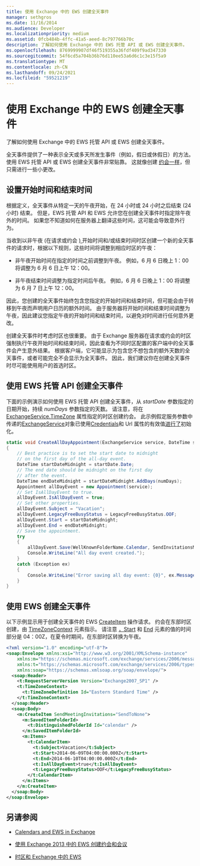 ```yaml
---
title: 使用 Exchange 中的 EWS 创建全天事件
manager: sethgros
ms.date: 11/16/2014
ms.audience: Developer
ms.localizationpriority: medium
ms.assetid: 0fcb484b-4ffc-41a5-aeed-8c797766b70c
description: 了解如何使用 Exchange 中的 EWS 托管 API 或 EWS 创建全天事件。
ms.openlocfilehash: 8769999907df46f519355a36fdf409f9ad347330
ms.sourcegitcommit: 54f6cd5a704b36b76d110ee53a6d6c1c3e15f5a9
ms.translationtype: MT
ms.contentlocale: zh-CN
ms.lasthandoff: 09/24/2021
ms.locfileid: "59521219"
---
```

# <a name="create-all-day-events-by-using-ews-in-exchange"></a>使用 Exchange 中的 EWS 创建全天事件

了解如何使用 Exchange 中的 EWS 托管 API 或 EWS 创建全天事件。
  
全天事件提供了一种表示全天或多天所发生事件（例如，假日或休假日）的方法。 使用 EWS 托管 API 或 EWS 创建全天事件非常贴靠。 这就像创建 [约会一样](how-to-create-appointments-and-meetings-by-using-ews-in-exchange-2013.md)，但只需进行一些小更改。
  
## <a name="setting-start-and-end-times"></a>设置开始时间和结束时间

根据定义，全天事件从特定一天的午夜开始，在 24 小时或 24 小时之后结束 (24 小时) 结束。 但是，EWS 托管 API 和 EWS 允许您在创建全天事件时指定除午夜外的时间。 如果您不知道如何在服务器上翻译这些时间，这可能会导致意外行为。
  
当收到以非午夜 (在请求或约会 [) ](time-zones-and-ews-in-exchange.md) 开始时间和/或结束时间时区创建一个新的全天事件的请求时，根据以下规则，这些时间将调整到相应时区的午夜：
  
- 非午夜开始时间在指定的时间之前调整到午夜。 例如，6 月 6 日晚上 1：00 将调整为 6 月 6 日上午 12：00。
    
- 非午夜结束时间调整为指定时间后午夜。 例如，6 月 6 日晚上 1：00 将调整为 6 月 7 日上午 12：00。
    
因此，您创建的全天事件始终包含您指定的开始时间和结束时间，但可能会由于转移到午夜而声明用户日历的额外时间。 由于服务器将开始时间和结束时间调整为午夜，因此建议您指定午夜的开始时间和结束时间，以避免对时间进行任何意外更改。
  
创建全天事件时考虑时区也很重要。 由于 Exchange 服务器在请求或约会的时区强制执行午夜开始时间和结束时间，因此查看为不同时区配置的客户端中的全天事件会产生意外结果。 根据客户端，它可能显示为包含您不想包含的额外天数的全天事件，或者可能完全不会显示为全天事件。 因此，我们建议你在创建全天事件时尽可能使用用户的首选时区。
  
## <a name="create-an-all-day-event-by-using-the-ews-managed-api"></a>使用 EWS 托管 API 创建全天事件

下面的示例演示如何使用 EWS 托管 API 创建全天事件，从  _startDate_ 参数指定的日期开始，持续  _numDays_ 参数指定的天数。 请注意，将在 [ExchangeService.TimeZone](https://msdn.microsoft.com/library/microsoft.exchange.webservices.data.exchangeservice.timezone%28v=exchg.80%29.aspx) 属性指定的时区创建约会。 此示例假定服务参数中传递的[ExchangeService](https://msdn.microsoft.com/library/microsoft.exchange.webservices.data.exchangeservice%28v=exchg.80%29.aspx)对象已使用[Credentials](https://msdn.microsoft.com/library/microsoft.exchange.webservices.data.exchangeservicebase.credentials%28v=exchg.80%29.aspx)和 Url 属性的有效值[进行了](https://msdn.microsoft.com/library/microsoft.exchange.webservices.data.exchangeservice.url%28v=exchg.80%29.aspx)初始化。 
  
```cs
static void CreateAllDayAppointment(ExchangeService service, DateTime startDate, int numDays)
{
    // Best practice is to set the start date to midnight
    // on the first day of the all-day event.
    DateTime startDateMidnight = startDate.Date;
    // The end date should be midnight on the first day
    // after the event.
    DateTime endDateMidnight = startDateMidnight.AddDays(numDays);
    Appointment allDayEvent = new Appointment(service);
    // Set IsAllDayEvent to true.
    allDayEvent.IsAllDayEvent = true;
    // Set other properties.
    allDayEvent.Subject = "Vacation";
    allDayEvent.LegacyFreeBusyStatus = LegacyFreeBusyStatus.OOF;
    allDayEvent.Start = startDateMidnight;
    allDayEvent.End = endDateMidnight;
    // Save the appointment.
    try
    {
        allDayEvent.Save(WellKnownFolderName.Calendar, SendInvitationsMode.SendToNone);
        Console.WriteLine("All day event created.");
    }
    catch (Exception ex)
    {
        Console.WriteLine("Error saving all day event: {0}", ex.Message);
    }
}
```

## <a name="create-an-all-day-event-by-using-ews"></a>使用 EWS 创建全天事件

以下示例显示用于创建全天事件的 EWS [CreateItem](https://msdn.microsoft.com/library/78a52120-f1d0-4ed7-8748-436e554f75b6%28Office.15%29.aspx) 操作请求。 约会在东部时区创建，由 [TimeZoneContext](https://msdn.microsoft.com/library/573c462b-aa1d-4ba0-8852-e3f48b26873b%28Office.15%29.aspx) 元素指示。 请注意 [，Start](https://msdn.microsoft.com/library/7cfe9979-c893-4f9b-b3a1-8f9e17515a4b%28Office.15%29.aspx) 和 [End](https://msdn.microsoft.com/library/72329821-32ff-495d-b6e5-fdc011003c2e%28Office.15%29.aspx) 元素的值的时间部分是 04：00Z，在夏令时期间，在东部时区转换为午夜。 
  
```XML
<?xml version="1.0" encoding="utf-8"?>
<soap:Envelope xmlns:xsi="http://www.w3.org/2001/XMLSchema-instance" 
    xmlns:m="https://schemas.microsoft.com/exchange/services/2006/messages" 
    xmlns:t="https://schemas.microsoft.com/exchange/services/2006/types" 
    xmlns:soap="https://schemas.xmlsoap.org/soap/envelope/">
  <soap:Header>
    <t:RequestServerVersion Version="Exchange2007_SP1" />
    <t:TimeZoneContext>
      <t:TimeZoneDefinition Id="Eastern Standard Time" />
    </t:TimeZoneContext>
  </soap:Header>
  <soap:Body>
    <m:CreateItem SendMeetingInvitations="SendToNone">
      <m:SavedItemFolderId>
        <t:DistinguishedFolderId Id="calendar" />
      </m:SavedItemFolderId>
      <m:Items>
        <t:CalendarItem>
          <t:Subject>Vacation</t:Subject>
          <t:Start>2014-06-09T04:00:00.000Z</t:Start>
          <t:End>2014-06-10T04:00:00.000Z</t:End>
          <t:IsAllDayEvent>true</t:IsAllDayEvent>
          <t:LegacyFreeBusyStatus>OOF</t:LegacyFreeBusyStatus>
        </t:CalendarItem>
      </m:Items>
    </m:CreateItem>
  </soap:Body>
</soap:Envelope>
```

## <a name="see-also"></a>另请参阅


- [Calendars and EWS in Exchange](calendars-and-ews-in-exchange.md)
    
- [使用 Exchange 2013 中的 EWS 创建约会和会议](how-to-create-appointments-and-meetings-by-using-ews-in-exchange-2013.md)
    
- [时区和 Exchange 中的 EWS](time-zones-and-ews-in-exchange.md)
    

